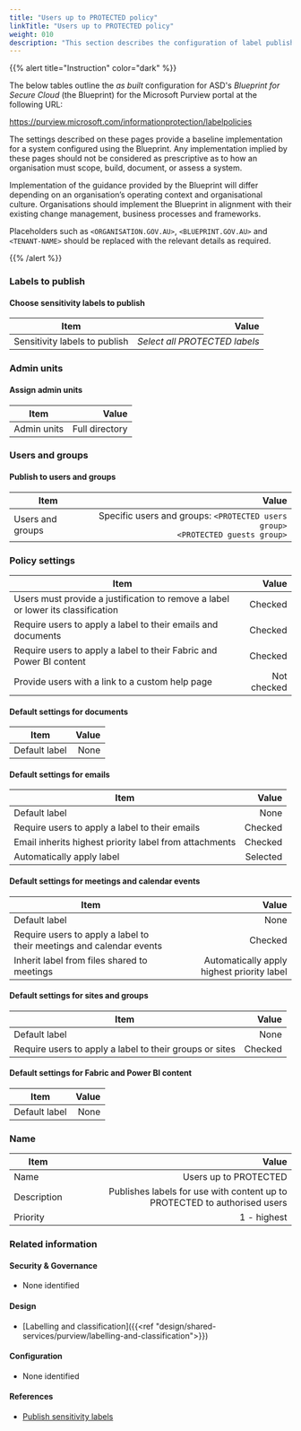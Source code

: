 ```yaml
---
title: "Users up to PROTECTED policy"
linkTitle: "Users up to PROTECTED policy"
weight: 010
description: "This section describes the configuration of label publishing policies within Microsoft Purview associated with systems built according to guidance in ASD's Blueprint for Secure Cloud."
---
```


{{% alert title="Instruction" color="dark" %}}

The below tables outline the *as built* configuration for ASD's *Blueprint for Secure Cloud* (the Blueprint) for the Microsoft Purview portal at the following URL:

<https://purview.microsoft.com/informationprotection/labelpolicies>

The settings described on these pages provide a baseline implementation for a system configured using the Blueprint. Any implementation implied by these pages should not be considered as prescriptive as to how an organisation must scope, build, document, or assess a system.

Implementation of the guidance provided by the Blueprint will differ depending on an organisation’s operating context and organisational culture. Organisations should implement the Blueprint in alignment with their existing change management, business processes and frameworks.

Placeholders such as `<ORGANISATION.GOV.AU>`, `<BLUEPRINT.GOV.AU>` and `<TENANT-NAME>` should be replaced with the relevant details as required.

{{% /alert %}}

### Labels to publish

#### Choose sensitivity labels to publish

| Item                          |                         Value |
| ----------------------------- | ----------------------------: |
| Sensitivity labels to publish | *Select all PROTECTED labels* |

### Admin units

#### Assign admin units

| Item        |          Value |
| ----------- | -------------: |
| Admin units | Full directory |

### Users and groups

#### Publish to users and groups

| Item             |                                                                              Value |
| ---------------- | ---------------------------------------------------------------------------------: |
| Users and groups | Specific users and groups: `<PROTECTED users group>`<br>`<PROTECTED guests group>` |

### Policy settings

| Item                                                                             |       Value |
| -------------------------------------------------------------------------------- | ----------: |
| Users must provide a justification to remove a label or lower its classification |     Checked |
| Require users to apply a label to their emails and documents                     |     Checked |
| Require users to apply a label to their Fabric and Power BI content              |     Checked |
| Provide users with a link to a custom help page                                  | Not checked |

#### Default settings for documents

| Item          | Value |
| ------------- | ----: |
| Default label |  None |

#### Default settings for emails

| Item                                                   |    Value |
| ------------------------------------------------------ | -------: |
| Default label                                          |     None |
| Require users to apply a label to their emails         |  Checked |
| Email inherits highest priority label from attachments |  Checked |
| Automatically apply label                              | Selected |

#### Default settings for meetings and calendar events

| Item                                                                 |                                      Value |
| -------------------------------------------------------------------- | -----------------------------------------: |
| Default label                                                        |                                       None |
| Require users to apply a label to their meetings and calendar events |                                    Checked |
| Inherit label from files shared to meetings                          | Automatically apply highest priority label |

#### Default settings for sites and groups

| Item                                                    |   Value |
| ------------------------------------------------------- | ------: |
| Default label                                           |    None |
| Require users to apply a label to their groups or sites | Checked |

#### Default settings for Fabric and Power BI content

| Item          | Value |
| ------------- | ----: |
| Default label |  None |

### Name

| Item        |                                                                     Value |
| ----------- | ------------------------------------------------------------------------: |
| Name        |                                                     Users up to PROTECTED |
| Description | Publishes labels for use with content up to PROTECTED to authorised users |
| Priority    |                                                               1 - highest |

### Related information

#### Security & Governance

- None identified
  
#### Design

- [Labelling and classification]({{<ref "design/shared-services/purview/labelling-and-classification">}})
  
#### Configuration

- None identified

#### References

- [Publish sensitivity labels](https://learn.microsoft.com/en-au/purview/create-sensitivity-labels#publish-sensitivity-labels-by-creating-a-label-policy)
